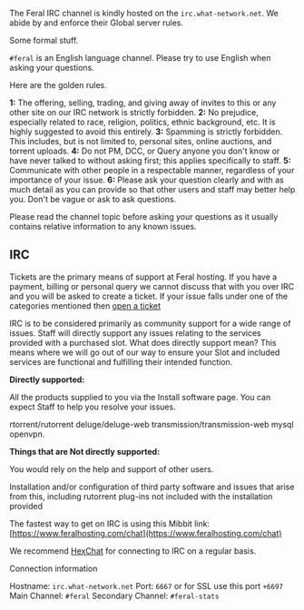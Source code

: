 

The Feral IRC channel is kindly hosted on the `irc.what-network.net`. We abide by and enforce their Global server rules.

Some formal stuff.

`#feral` is an English language channel. Please try to use English when asking your questions.

Here are the golden rules.

**1:** The offering, selling, trading, and giving away of invites to this or any other site on our IRC network is strictly forbidden.
**2:** No prejudice, especially related to race, religion, politics, ethnic background, etc. It is highly suggested to avoid this entirely.
**3:** Spamming is strictly forbidden. This includes, but is not limited to, personal sites, online auctions, and torrent uploads.
**4:** Do not PM, DCC, or Query anyone you don't know or have never talked to without asking first; this applies specifically to staff.
**5:** Communicate with other people in a respectable manner, regardless of your importance of your issue.
**6:** Please ask your question clearly and with as much detail as you can provide so that other users and staff may better help you. Don't be vague or ask to ask questions.

Please read the channel topic before asking your questions as it usually contains relative information to any known issues.

IRC
---

Tickets are the primary means of support at Feral hosting. If you have a payment, billing or personal query we cannot discuss that with you over IRC and you will be asked to create a ticket. If your issue falls under one of the categories mentioned then [open a ticket](https://www.feralhosting.com/manager/tickets/)

IRC is to be considered primarily as community support for a wide range of issues.  Staff will directly support any issues relating to the services provided with a purchased slot. What does directly support mean? This means where we will go out of our way to ensure your Slot and included services are functional and fulfilling their intended function.

**Directly supported:**

All the products supplied to you via the Install software page. You can expect Staff to help you resolve your issues.

rtorrent/rutorrent
deluge/deluge-web
transmission/transmission-web
mysql 
openvpn.

**Things that are Not directly supported:**

You would rely on the help and support of other users.

Installation and/or configuration of third party software and issues that arise from this, including rutorrent plug-ins not included with the installation provided

The fastest way to get on IRC is using this Mibbit link: [https://www.feralhosting.com/chat](https://www.feralhosting.com/chat)

We recommend [HexChat](http://hexchat.github.io/) for connecting to IRC on a  regular basis.

Connection information

Hostname: `irc.what-network.net` 
Port: `6667` or for SSL use this port `+6697`
Main Channel: `#feral`
Secondary Channel: `#feral-stats`


